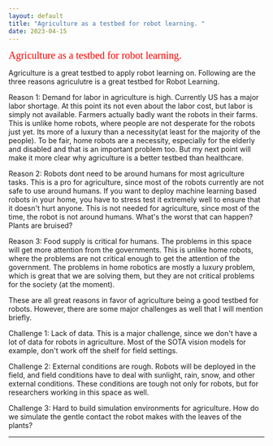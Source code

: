 ```yaml
---
layout: default
title: "Agriculture as a testbed for robot learning. "
date: 2023-04-15
---
```



<span style="color:red;font-family:verdana;font-size:20px">Agriculture as a testbed for robot learning.</span>

Agriculture is a great testbed to apply robot learning on. Following are the three reasons agriculutre is a great testbed for Robot Learning. 

Reason 1: Demand for labor in agriculture is high. Currently US has a major labor shortage. At this point its not even about the labor cost, but labor is simply not available. Farmers actually badly want the robots in their farms. This is unlike home robots, where people are not desperate for the robots just yet. Its more of a luxury than a necessity(at least for the majority of the people). To be fair, home robots are a necessity, especially for the elderly and disabled and that is an important problem too. But my next point will make it more clear why agriculture is a better testbed than healthcare.

Reason 2: Robots dont need to be around humans for most agriculture tasks. This is a pro for agriculture, since most of the robots currently are not safe to use around humans. If you want to deploy machine learning based robots in your home, you have to stress test it extremely well to ensure that it doesn't hurt anyone. This is not needed for agriculture, since most of the time, the robot is not around humans. What's the worst that can happen? Plants are bruised? 

Reason 3: Food supply is critical for humans. The problems in this space will get more attention from the governments. This is unlike home robots, where the problems are not critical enough to get the attention of the government. The problems in home robotics are mostly a luxury problem, which is great that we are solving them, but they are not critical problems for the society (at the moment). 


These are all great reasons in favor of agriculture being a good testbed for robots. However, there are some major challenges as well that I will mention briefly. 

Challenge 1: Lack of data. This is a major challenge, since we don't have a lot of data for robots in agriculture. Most of the SOTA vision models for example, don't work off the shelf for field settings. 

Challenge 2: External conditions are rough. Robots will be deployed in the field, and field conditions have to deal with sunlight, rain, snow, and other external conditions. These conditions are tough not only for robots, but for researchers working in this space as well. 

Challenge 3: Hard to build simulation environments for agriculture. How do we simulate the gentle contact the robot makes with the leaves of the plants? 


 

---